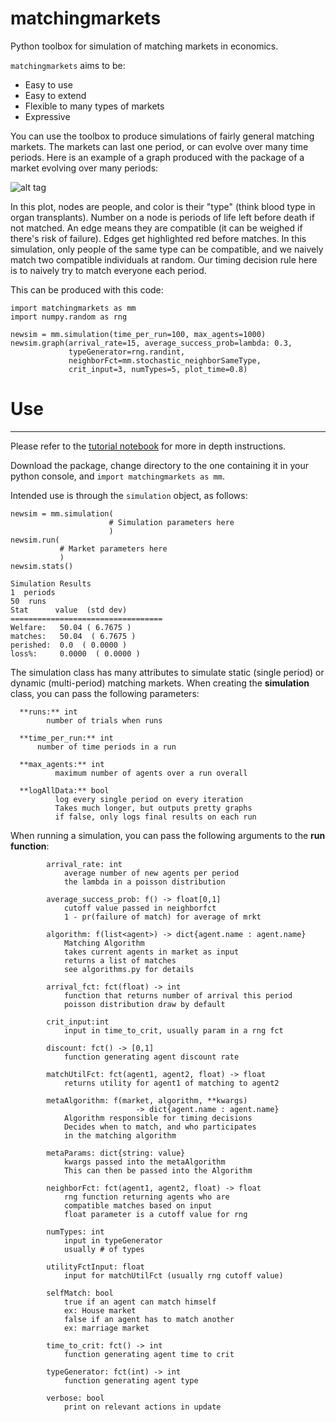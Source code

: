 # matchingmarkets
Python toolbox for simulation of matching markets in economics.

`matchingmarkets` aims to be:

- Easy to use 
- Easy to extend
- Flexible to many types of markets
- Expressive

You can use the toolbox to produce simulations of fairly general matching markets. The markets can last one period, or can evolve over many time periods. Here is an example of a graph produced with the package of a market evolving over many periods:

![alt tag](https://raw.githubusercontent.com/VHRanger/matchingmarkets/master/matching%20graph%20example.gif)
    
In this plot, nodes are people, and color is their "type" (think blood type in organ transplants). Number on a node is periods of life left before death if not matched. An edge means they are compatible (it can be weighed if there's risk of failure). Edges get highlighted red before matches. In this simulation, only people of the same type can be compatible, and we naively match two compatible individuals at random. Our timing decision rule here is to naively try to match everyone each period.

This can be produced with this code:

    import matchingmarkets as mm
    import numpy.random as rng

    newsim = mm.simulation(time_per_run=100, max_agents=1000)
    newsim.graph(arrival_rate=15, average_success_prob=lambda: 0.3,
                 typeGenerator=rng.randint,
                 neighborFct=mm.stochastic_neighborSameType,
                 crit_input=3, numTypes=5, plot_time=0.8)


# Use
----------------------------------------------------------------------
Please refer to the [tutorial notebook](https://github.com/VHRanger/matchingmarkets/blob/master/matchingmarkets%20package%20tutorial.ipynb) for more in depth instructions.

Download the package, change directory to the one containing it in your python console, and `import matchingmarkets as mm`.

Intended use is through the `simulation` object, as follows:

    newsim = mm.simulation(
                          # Simulation parameters here
                          )
    newsim.run(
               # Market parameters here
               )
    newsim.stats()
    
    Simulation Results
    1  periods
    50  runs
    Stat      value  (std dev)
    ==================================
    Welfare:   50.04 ( 6.7675 )
    matches:   50.04  ( 6.7675 )
    perished:  0.0  ( 0.0000 )
    loss%:     0.0000  ( 0.0000 )
   
The simulation class has many attributes to simulate static (single period) or dynamic (multi-period) matching markets. 
When creating the **simulation** class, you can pass the following parameters:

      **runs:** int
            number of trials when runs

      **time_per_run:** int
          number of time periods in a run

      **max_agents:** int
              maximum number of agents over a run overall

      **logAllData:** bool
              log every single period on every iteration
              Takes much longer, but outputs pretty graphs
              if false, only logs final results on each run


When running a simulation, you can pass the following arguments to the **run function**:


            arrival_rate: int
                average number of new agents per period
                the lambda in a poisson distribution
                
            average_success_prob: f() -> float[0,1]
                cutoff value passed in neighborfct
                1 - pr(failure of match) for average of mrkt
                
            algorithm: f(list<agent>) -> dict{agent.name : agent.name}
                Matching Algorithm
                takes current agents in market as input
                returns a list of matches
                see algorithms.py for details
                
            arrival_fct: fct(float) -> int
                function that returns number of arrival this period
                poisson distribution draw by default
                
            crit_input:int
                input in time_to_crit, usually param in a rng fct
                
            discount: fct() -> [0,1]
                function generating agent discount rate
                
            matchUtilFct: fct(agent1, agent2, float) -> float
                returns utility for agent1 of matching to agent2
                
            metaAlgorithm: f(market, algorithm, **kwargs)
                                -> dict{agent.name : agent.name}
                Algorithm responsible for timing decisions
                Decides when to match, and who participates
                in the matching algorithm
                
            metaParams: dict{string: value}
                kwargs passed into the metaAlgorithm
                This can then be passed into the Algorithm
                
            neighborFct: fct(agent1, agent2, float) -> float
                rng function returning agents who are
                compatible matches based on input
                float parameter is a cutoff value for rng
                
            numTypes: int
                input in typeGenerator
                usually # of types

            utilityFctInput: float
                input for matchUtilFct (usually rng cutoff value)
                
            selfMatch: bool
                true if an agent can match himself
                ex: House market
                false if an agent has to match another
                ex: marriage market
                
            time_to_crit: fct() -> int
                function generating agent time to crit
                
            typeGenerator: fct(int) -> int
                function generating agent type
                
            verbose: bool
                print on relevant actions in update
